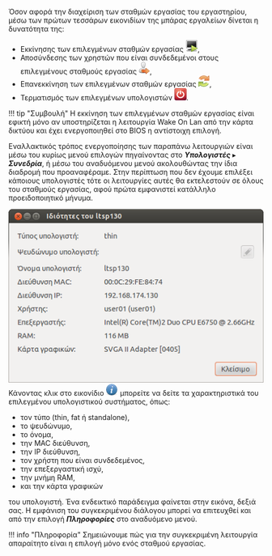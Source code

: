 Όσον αφορά την διαχείριση των σταθμών
εργασίας του εργαστηρίου, μέσω των πρώτων τεσσάρων εικονιδίων της
μπάρας εργαλείων δίνεται η δυνατότητα της:

  - Εκκίνησης των επιλεγμένων σταθμών εργασίας
    ![<File:Epoptes_startup_button.png>](Epoptes_startup_button.png
    "File:Epoptes_startup_button.png"),
  - Αποσύνδεσης των χρηστών που είναι συνδεδεμένοι στους επιλεγμένους
    σταθμούς εργασίας
    ![<File:Epoptes_logout_button.png>](Epoptes_logout_button.png
    "File:Epoptes_logout_button.png"),
  - Επανεκκίνηση των επιλεγμένων σταθμών εργασίας
    ![<File:Epoptes_reboot_button.png>](Epoptes_reboot_button.png
    "File:Epoptes_reboot_button.png"),
  - Τερματισμός των επιλεγμένων υπολογιστών
    ![<File:Epoptes_shutdown_button.png>](Epoptes_shutdown_button.png
    "File:Epoptes_shutdown_button.png").

!!! tip "Συμβουλή"
    Η εκκίνηση των επιλεγμένων σταθμών εργασίας είναι εφικτή
    μόνο αν υποστηρίζεται η λειτουργία Wake On Lan από την κάρτα δικτύου
    και έχει ενεργοποιηθεί στο BIOS η αντίστοιχη επιλογή.

Εναλλακτικός τρόπος ενεργοποίησης των παραπάνω λειτουργιών είναι μέσω
του κυρίως μενού επιλογών πηγαίνοντας στο ***Υπολογιστές*** ▸ ***Συνεδρία***,
ή μέσω του αναδυόμενου μενού ακολουθώντας την ίδια διαδρομή που προαναφέραμε.
Στην περίπτωση που δεν έχουμε επιλέξει κάποιους υπολογιστές τότε οι λειτουργίες αυτές
θα εκτελεστούν σε όλους του σταθμούς εργασίας, αφού πρώτα εμφανιστεί
κατάλληλο προειδοποιητικό μήνυμα.

[![](Epoptes_computer_info.png)](Epoptes_computer_info.png)
Κάνοντας κλικ στο εικονίδιο
![<File:Epoptes_show_info_button.png>](Epoptes_show_info_button.png
"File:Epoptes_show_info_button.png") μπορείτε να δείτε τα χαρακτηριστικά
του επιλεγμένου υπολογιστικού συστήματος, όπως:

  - τον τύπο (thin, fat ή standalone),
  - το ψευδώνυμο,
  - το όνομα,
  - την MAC διεύθυνση,
  - την IP διεύθυνση,
  - τον χρήστη που είναι συνδεδεμένος,
  - την επεξεργαστική ισχύ,
  - την μνήμη RAM,
  - και την κάρτα γραφικών

του υπολογιστή. Ένα ενδεικτικό παράδειγμα φαίνεται στην εικόνα, δεξιά
σας. Η εμφάνιση του συγκεκριμένου διάλογου μπορεί να επιτευχθεί και
από την επιλογή ***Πληροφορίες*** στο αναδυόμενο μενού.

!!! info "Πληροφορία"
    Σημειώνουμε πώς για την συγκεκριμένη λειτουργία απαραίτητο είναι η επιλογή μόνο ενός σταθμού εργασίας.
